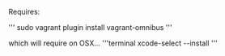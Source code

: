 Requires:

'''
sudo vagrant plugin install vagrant-omnibus
'''

which will require on OSX...
'''terminal
xcode-select --install
'''